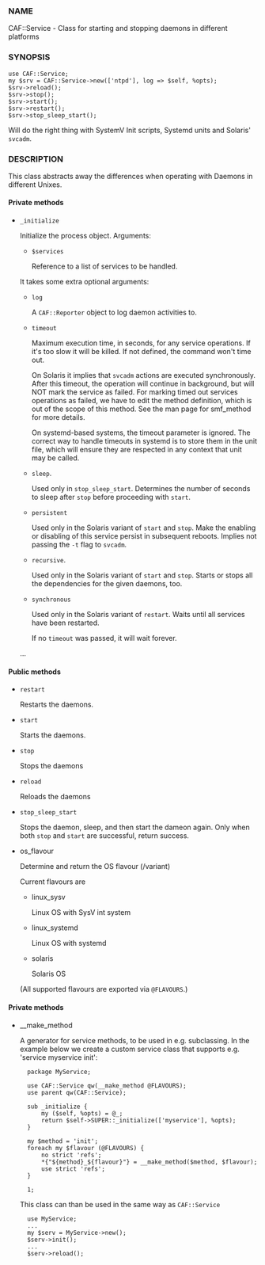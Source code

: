 ### NAME

CAF::Service - Class for starting and stopping daemons in different
platforms

### SYNOPSIS

    use CAF::Service;
    my $srv = CAF::Service->new(['ntpd'], log => $self, %opts);
    $srv->reload();
    $srv->stop();
    $srv->start();
    $srv->restart();
    $srv->stop_sleep_start();

Will do the right thing with SystemV Init scripts, Systemd units and
Solaris' `svcadm`.

### DESCRIPTION

This class abstracts away the differences when operating with Daemons
in different Unixes.

#### Private methods

- `_initialize`

    Initialize the process object. Arguments:

    - `$services`

        Reference to a list of services to be handled.

    It takes some extra optional arguments:

    - `log`

        A `CAF::Reporter` object to log daemon activities to.

    - `timeout`

        Maximum execution time, in seconds, for any service operations. If
        it's too slow it will be killed.  If not defined, the command won't
        time out.

        On Solaris it implies that `svcadm` actions are executed
        synchronously.  After this timeout, the operation will continue in
        background, but will NOT mark the service as failed.  For marking
        timed out services operations as failed, we have to edit the method
        definition, which is out of the scope of this method.  See the man
        page for smf\_method for more details.

        On systemd-based systems, the timeout parameter is ignored.  The
        correct way to handle timeouts in systemd is to store them in the unit
        file, which will ensure they are respected in any context that unit
        may be called.

    - `sleep`.

        Used only in `stop_sleep_start`. Determines the number of
        seconds to sleep after `stop` before proceeding with `start`.

    - `persistent`

        Used only in the Solaris variant of `start` and `stop`.  Make the
        enabling or disabling of this service persist in subsequent reboots.
        Implies not passing the `-t` flag to `svcadm`.

    - `recursive`.

        Used only in the Solaris variant of `start` and `stop`.  Starts or
        stops all the dependencies for the given daemons, too.

    - `synchronous`

        Used only in the Solaris variant of `restart`.  Waits until all
        services have been restarted.

        If no `timeout` was passed, it will wait forever.

    ...

#### Public methods

- `restart`

    Restarts the daemons.

- `start`

    Starts the daemons.

- `stop`

    Stops the daemons

- `reload`

    Reloads the daemons

- `stop_sleep_start`

    Stops the daemon, sleep, and then start the dameon again.
    Only when both `stop` and `start` are successful, return success.

- os\_flavour

    Determine and return the OS flavour (/variant)

    Current flavours are

    - linux\_sysv

        Linux OS with SysV int system

    - linux\_systemd

        Linux OS with systemd

    - solaris

        Solaris OS

    (All supported flavours are exported via `@FLAVOURS`.)

#### Private methods

- \_\_make\_method

    A generator for service methods, to be used in e.g.
    subclassing. In the example below we create a custom service
    class that supports e.g. 'service myservice init':

        package MyService;

        use CAF::Service qw(__make_method @FLAVOURS);
        use parent qw(CAF::Service);

        sub _initialize {
            my ($self, %opts) = @_;
            return $self->SUPER::_initialize(['myservice'], %opts);
        }

        my $method = 'init';
        foreach my $flavour (@FLAVOURS) {
            no strict 'refs';
            *{"${method}_${flavour}"} = __make_method($method, $flavour);
            use strict 'refs';
        }

        1;

    This class can than be used in the same way as `CAF::Service`

        use MyService;
        ...
        my $serv = MyService->new();
        $serv->init();
        ...
        $serv->reload();
